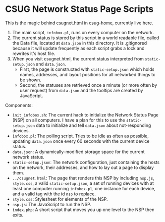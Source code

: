 CSUG Network Status Page Scripts
================================

This is the magic behind [csugnet.html][1] in [csug-home][2], currently live [here][3].

1. The main script, ``infobox.pl``, runs on every computer on the network.
2. The current status is stored by this script in a world readable file, called
   the Data file, located at ``data.json`` in this directory. It is .gitignored
   because it will update frequently as each script grabs a lock and rewrites
   it's host file.
3. When you visit csugnet.html, the current status interpreted from
   ``static-setup.json`` and ``data.json``.
   * First, the page is constructed with ``static-setup.json`` which holds
     names, addresses, and layout positions for all networked things to be
     shown.
   * Second, the statuses are retrieved once a minute (or more often by user
     request) from ``data.json`` and the tooltips are created by JavaScript.

Components:
* ``init_infobox.sh``: The current hack to initialize the Network Status Page
  (NSP) on all computers.  I have a plan for this to use the
 ``static-setup.json`` data to initialize and tell ``data.json`` about
  not-responding devices.
* ``infobox.pl``: The polling script. Tries to be idle as often as possible,
  updating ``data.json`` once every 60 seconds with the current device status.
* ``data.json``: A dynamically-modified storage space for the current network
  status.
* ``static-setup.json``: The network configuration, just containing the hosts
  on the network, their addresses, and how to lay out a page to display them.
* ``../csugnet.html``: The page that renders this NSP by including ``nsp.js``,
  ``style.css``, a valid ``static-setup.json``, a set of running devices with
  at least one computer running ``infobox.pl``, one instance for each device,
  and a valid tag with the id ``nsp`` to replace.
* ``style.css``: Stylesheet for elements of the NSP.
* ``nsp.js``: The JavaScript to run the NSP.
* ``index.php``: A short script that moves you up one level to the NSP then
  exits.

[1]: https://github.com/nmbook/csug-home/blob/master/csugnet.html
[2]: https://github.com/nmbook/csug-home
[3]: https://csug.rochester.edu/u/nbook/csugnet.html

